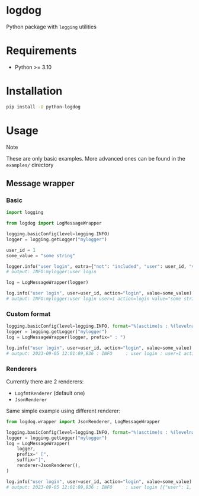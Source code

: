 # logdog

Python package with `logging` utilities

# Requirements

- Python >= 3.10

# Installation

```bash
pip install -U python-logdog
```

# Usage

> [!NOTE]
> These are only basic examples.
> More advanced ones can be found in the `examples/` directory

## Message wrapper

### Basic

```python
import logging

from logdog import LogMessageWrapper

logging.basicConfig(level=logging.INFO)
logger = logging.getLogger("mylogger")

user_id = 1
some_value = "some string"

logger.info("user login", extra={"not": "included", "user": user_id, "value": some_value})
# output: INFO:mylogger:user login

log = LogMessageWrapper(logger)

log.info("user login", user=user_id, action="login", value=some_value)
# output: INFO:mylogger:user login user=1 action=login value="some string"
```

### Custom format

```python
logging.basicConfig(level=logging.INFO, format="%(asctime)s : %(levelname)-8s : %(message)s")
logger = logging.getLogger("mylogger")
log = LogMessageWrapper(logger, prefix=" : ")

log.info("user login", user=user_id, action="login", value=some_value)
# output: 2023-09-05 12:01:09,836 : INFO     : user login : user=1 action=login value="some string"
```

### Renderers

Currently there are 2 renderers:

- `LogfmtRenderer` (default one)
- `JsonRenderer`

Same simple example using different renderer:

```python
from logdog.wrapper import JsonRenderer, LogMessageWrapper

logging.basicConfig(level=logging.INFO, format="%(asctime)s : %(levelname)-8s : %(message)s")
logger = logging.getLogger("mylogger")
log = LogMessageWrapper(
    logger,
    prefix=" [",
    suffix="]",
    renderer=JsonRenderer(),
)

log.info("user login", user=user_id, action="login", value=some_value)
# output: 2023-09-05 12:01:09,836 : INFO     : user login [{"user": 1, "action": "login", "value": "some string"}]
```
